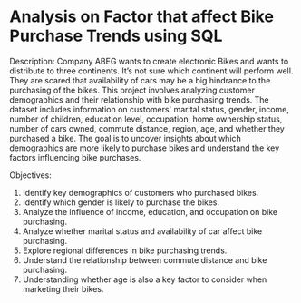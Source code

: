 # Analysis on Factor that affect  Bike Purchase Trends using SQL
  
Description:
Company ABEG wants to create electronic Bikes and wants to distribute to three continents. It’s not sure which continent will perform well. They are scared that  availability of cars  may be a big hindrance to the purchasing of the bikes.
This project involves analyzing customer demographics and their relationship with bike purchasing trends. The dataset includes information on customers' marital status, gender, income, number of children, education level, occupation, home ownership status, number of cars owned, commute distance, region, age, and whether they purchased a bike. The goal is to uncover insights about which demographics are more likely to purchase bikes and understand the key factors influencing bike purchases.

Objectives:
1.	Identify key demographics of customers who purchased bikes.
2.	Identify which gender is likely to purchase the bikes.
3.	Analyze the influence of income, education, and occupation on bike purchasing.
4.	Analyze whether marital status  and availability of car affect bike purchasing.
5.	Explore regional differences in bike purchasing trends.
6.	Understand the relationship between commute distance and bike purchasing.
7.	Understanding whether age is also a key factor to consider when marketing their bikes.
